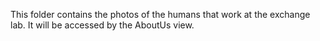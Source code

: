 This folder contains the photos of the humans that work at the exchange lab.  It will be accessed by the AboutUs view.